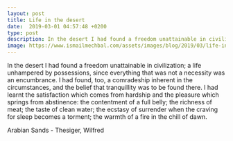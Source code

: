 ```yaml
---
layout: post
title: Life in the desert
date:  2019-03-01 04:57:48 +0200
type: post
description: In the desert I had found a freedom unattainable in civilization; a life unhampered by possessions - Arabian Sands - Thesiger Wilfred
image: https://www.ismailmechbal.com/assets/images/blog/2019/03/life-in-desert-arabian-sands-thesiger-wilfred.png
---
```

In the desert I had found a freedom unattainable in civilization; a life unhampered by possessions, since everything that was not a necessity was an encumbrance. I had found, too, a comradeship inherent in the circumstances, and the belief that tranquillity was to be found there. I had learnt the satisfaction which comes from hardship and the pleasure which springs from abstinence: the contentment of a full belly; the richness of meat; the taste of clean water; the ecstasy of surrender when the craving for sleep becomes a torment; the warmth of a fire in the chill of dawn.

Arabian Sands - Thesiger, Wilfred